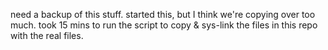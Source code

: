 need a backup of this stuff. started this, but I think we're copying over too much. took 15 mins to run the script to copy & sys-link the files in this repo with the real files. 